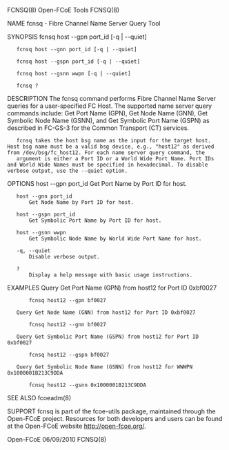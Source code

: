 FCNSQ(8)                                                                                       Open-FCoE Tools                                                                                       FCNSQ(8)



NAME
       fcnsq - Fibre Channel Name Server Query Tool

SYNOPSIS
       fcnsq host --gpn port_id [-q | --quiet]

       fcnsq host --gnn port_id [-q | --quiet]

       fcnsq host --gspn port_id [-q | --quiet]

       fcnsq host --gsnn wwpn [-q | --quiet]

       fcnsq ?

DESCRIPTION
       The fcnsq command performs Fibre Channel Name Server queries for a user-specified FC Host. The supported name server query commands include: Get Port Name (GPN), Get Node Name (GNN), Get Symbolic
       Node Name (GSNN), and Get Symbolic Port Name (GSPN) as described in FC-GS-3 for the Common Transport (CT) services.

       fcnsq takes the host bsg name as the input for the target host. Host bsg name must be a valid bsg device, e.g., "host12" as derived from /dev/bsg/fc_host12. For each name server query command, the
       argument is either a Port ID or a World Wide Port Name. Port IDs and World Wide Names must be specified in hexadecimal. To disable verbose output, use the --quiet option.

OPTIONS
       host --gpn port_id
           Get Port Name by Port ID for host.

       host --gnn port_id
           Get Node Name by Port ID for host.

       host --gspn port_id
           Get Symbolic Port Name by Port ID for host.

       host --gsnn wwpn
           Get Symbolic Node Name by World Wide Port Name for host.

       -q, --quiet
           Disable verbose output.

       ?
           Display a help message with basic usage instructions.

EXAMPLES
       Query Get Port Name (GPN) from host12 for Port ID 0xbf0027

           fcnsq host12 --gpn bf0027

       Query Get Node Name (GNN) from host12 for Port ID 0xbf0027

           fcnsq host12 --gnn bf0027

       Query Get Symbolic Port Name (GSPN) from host12 for Port ID 0xbf0027

           fcnsq host12 --gspn bf0027

       Query Get Symbolic Node Name (GSNN) from host12 for WWWPN 0x1000001B213C9DDA

           fcnsq host12 --gsnn 0x1000001B213C9DDA

SEE ALSO
       fcoeadm(8)

SUPPORT
       fcnsq is part of the fcoe-utils package, maintained through the Open-FCoE project. Resources for both developers and users can be found at the Open-FCoE website http://open-fcoe.org/.



Open-FCoE                                                                                         06/09/2010                                                                                         FCNSQ(8)
